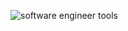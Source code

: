 ![software engineer tools](https://e7.pngegg.com/pngimages/127/393/png-clipart-software-engineer-computer-software-software-development-web-developer-engineer-software-engineer-computer-software.png)
